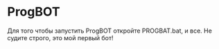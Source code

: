 # ProgBOT

Для того чтобы запустить ProgBOT откройте PROGBAT.bat, и все.
Не судите строго, это мой первый бот!
